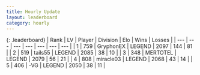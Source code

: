 ```yaml
---
title: Hourly Update
layout: leaderboard
category: hourly
---
```


{: .leaderboard}
| Rank | LV | Player | Division | Elo | Wins | Losses |
| --- | --- | --- | --- | --- | --- | --- |
| <span data-change="0">1</span> | 759 | <span title="ID: 315148">GryphonEX</span> | LEGEND | <span data-change="0">2097</span> | <span data-change="0">144</span> | <span data-change="0">81</span> |
| <span data-change="0">2</span> | 519 | <span title="ID: 170123">tails55</span> | LEGEND | <span data-change="0">2085</span> | <span data-change="0">38</span> | <span data-change="0">10</span> |
| <span data-change="0">3</span> | 348 | <span title="ID: 398821">MERTOTEL</span> | LEGEND | <span data-change="0">2079</span> | <span data-change="0">56</span> | <span data-change="0">21</span> |
| <span data-change="0">4</span> | 808 | <span title="ID: 416373">miracle03</span> | LEGEND | <span data-change="0">2068</span> | <span data-change="0">43</span> | <span data-change="0">14</span> |
| <span data-change="0">5</span> | 406 | <span title="ID: 92077">-VG</span> | LEGEND | <span data-change="0">2050</span> | <span data-change="0">38</span> | <span data-change="0">11</span> |